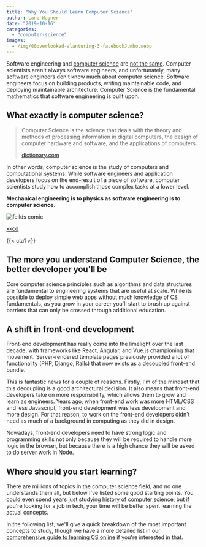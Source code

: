 ```yaml
---
title: "Why You Should Learn Computer Science"
author: Lane Wagner
date: "2019-10-16"
categories: 
  - "computer-science"
images:
  - /img/00overlooked-alanturing-3-facebookJumbo.webp
---
```


Software engineering and [computer science](/computer-science/comprehensive-guide-to-learn-computer-science-online/) are [not the same](/computer-science/computer-science-vs-software-engineering/). Computer scientists aren't always software engineers, and unfortunately, many software engineers don't know much about computer science. Software engineers focus on building products, writing maintainable code, and deploying maintainable architecture. Computer Science is the fundamental mathematics that software engineering is built upon.

## What exactly is computer science?

> Computer Science is the science that deals with the theory and methods of processing information in digital computers, the design of computer hardware and software, and the applications of computers.
> 
> [dictionary.com](https://www.dictionary.com/browse/computer-science)

In other words, computer science is the study of computers and computational systems. While software engineers and application developers focus on the end-result of a piece of software, computer scientists study how to accomplish those complex tasks at a lower level.

**Mechanical engineering is to physics as software engineering is to computer science.**

![feilds comic](/img/purity.png)

[xkcd](https://xkcd.com/435/)

{{< cta1 >}}

## The more you understand Computer Science, the better developer you'll be

Core computer science principles such as algorithms and data structures are fundamental to engineering systems that are useful at scale. While its possible to deploy simple web apps without much knowledge of CS fundamentals, as you grow in your career you'll start to brush up against barriers that can only be crossed through additional education.

## A shift in front-end development

Front-end development has really come into the limelight over the last decade, with frameworks like React, Angular, and Vue.js championing that movement. Server-rendered template pages previously provided a lot of functionality (PHP, Django, Rails) that now exists as a decoupled front-end bundle.

This is fantastic news for a couple of reasons. Firstly, I'm of the mindset that this decoupling is a good architectural decision. It also means that front-end developers take on more responsibility, which allows them to grow and learn as engineers. Years ago, when front-end work was more HTML/CSS and less Javascript, front-end development was less development and more design. For that reason, to work on the front-end developers didn't need as much of a background in computing as they did in design.

Nowadays, front-end developers need to have strong logic and programming skills not only because they will be required to handle more logic in the browser, but because there is a high chance they will be asked to do server work in Node.

## Where should you start learning?

There are millions of topics in the computer science field, and no one understands them all, but below I've listed some good starting points. You could even spend years just studying [history of computer science](/computer-science/the-history-of-computer-science/), but if you're looking for a job in tech, your time will be better spent learning the actual concepts.

In the following list, we'll give a quick breakdown of the most important concepts to study, though we have a more detailed list in our [comprehensive guide to learning CS online](/computer-science/comprehensive-guide-to-learn-computer-science-online/) if you're interested in that.
